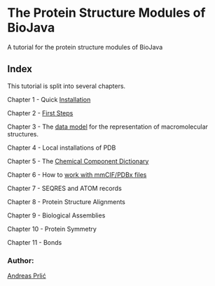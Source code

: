 The Protein Structure Modules of BioJava
=====================================================

A tutorial for the protein structure modules of BioJava

## Index

This tutorial is split into several chapters.

Chapter 1 - Quick [Installation](installation.md)

Chapter 2 - [First Steps](firststeps.md)

Chapter 3 - The [data model](structure-data-model.md) for the representation of macromolecular structures.

Chapter 4 - Local installations of PDB

Chapter 5 - The [Chemical Component Dictionary](chemcomp.md)

Chapter 6 - How to [work with mmCIF/PDBx files](mmcif.md)

Chapter 7 - SEQRES and ATOM records

Chapter 8 - Protein Structure Alignments

Chapter 9 - Biological Assemblies 

Chapter 10 - Protein Symmetry

Chapter 11 - Bonds

### Author: 

[Andreas Prli&#263;](https://github.com/andreasprlic)





